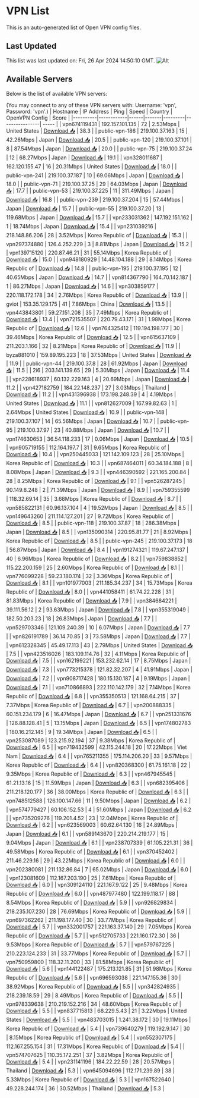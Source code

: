 # VPN List

This is an auto-generated list of Open VPN config files.

## Last Updated

This list was last updated on: Fri, 26 Apr 2024 14:50:10 GMT.
![Alt](https://repobeats.axiom.co/api/embed/186b98318ef1479477931607c1ad7d823f12451f.svg "Repobeats analytics image")

## Available Servers

Below is the list of available VPN servers:

(You may connect to any of these VPN servers with: Username: 'vpn', Password: 'vpn'.)
| Hostname | IP Address | Ping | Speed | Country | OpenVPN Config | Score |
|----------|------------|------|-------|---------|----------------| ----- |
| vpn674119431 | 192.157.101.135 | 72 | 2.53Mbps | United States | [Download 📥](./configs/server_0_US.ovpn) | 38.3 |
| public-vpn-186 | 219.100.37.163 | 15 | 42.26Mbps | Japan | [Download 📥](./configs/server_1_JP.ovpn) | 20.5 |
| public-vpn-120 | 219.100.37.101 | 8 | 87.54Mbps | Japan | [Download 📥](./configs/server_2_JP.ovpn) | 20.0 |
| public-vpn-75 | 219.100.37.24 | 12 | 68.27Mbps | Japan | [Download 📥](./configs/server_3_JP.ovpn) | 19.1 |
| vpn328011687 | 162.120.155.47 | 16 | 20.31Mbps | United States | [Download 📥](./configs/server_4_US.ovpn) | 18.0 |
| public-vpn-241 | 219.100.37.187 | 10 | 69.06Mbps | Japan | [Download 📥](./configs/server_5_JP.ovpn) | 18.0 |
| public-vpn-71 | 219.100.37.25 | 29 | 64.03Mbps | Japan | [Download 📥](./configs/server_6_JP.ovpn) | 17.7 |
| public-vpn-53 | 219.100.37.225 | 11 | 311.49Mbps | Japan | [Download 📥](./configs/server_7_JP.ovpn) | 16.8 |
| public-vpn-239 | 219.100.37.204 | 15 | 57.44Mbps | Japan | [Download 📥](./configs/server_8_JP.ovpn) | 15.7 |
| public-vpn-55 | 219.100.37.20 | 13 | 119.68Mbps | Japan | [Download 📥](./configs/server_9_JP.ovpn) | 15.7 |
| vpn233031362 | 147.192.151.162 | 1 | 18.74Mbps | Japan | [Download 📥](./configs/server_10_JP.ovpn) | 15.4 |
| vpn231039216 | 218.148.86.206 | 28 | 3.52Mbps | Korea Republic of | [Download 📥](./configs/server_11_KR.ovpn) | 15.3 |
| vpn297374880 | 126.4.252.229 | 3 | 8.81Mbps | Japan | [Download 📥](./configs/server_12_JP.ovpn) | 15.2 |
| vpn139715120 | 220.87.46.21 | 31 | 55.14Mbps | Korea Republic of | [Download 📥](./configs/server_13_KR.ovpn) | 15.0 |
| vpn948180929 | 14.48.104.188 | 29 | 8.14Mbps | Korea Republic of | [Download 📥](./configs/server_14_KR.ovpn) | 14.8 |
| public-vpn-195 | 219.100.37.195 | 12 | 40.65Mbps | Japan | [Download 📥](./configs/server_15_JP.ovpn) | 14.7 |
| vpn814367790 | 164.70.142.187 | 1 | 86.27Mbps | Japan | [Download 📥](./configs/server_16_JP.ovpn) | 14.6 |
| vpn303859177 | 220.118.172.178 | 34 | 2.76Mbps | Korea Republic of | [Download 📥](./configs/server_17_KR.ovpn) | 13.9 |
| gviot | 153.35.129.175 | 41 | 7.86Mbps | China | [Download 📥](./configs/server_18_CN.ovpn) | 13.5 |
| vpn443843801 | 59.27.151.208 | 35 | 7.49Mbps | Korea Republic of | [Download 📥](./configs/server_19_KR.ovpn) | 13.4 |
| vpn721535507 | 220.79.43.171 | 31 | 1.98Mbps | Korea Republic of | [Download 📥](./configs/server_20_KR.ovpn) | 12.6 |
| vpn764325412 | 119.194.198.177 | 30 | 39.46Mbps | Korea Republic of | [Download 📥](./configs/server_21_KR.ovpn) | 12.5 |
| vpn615637109 | 211.203.1.166 | 32 | 8.21Mbps | Korea Republic of | [Download 📥](./configs/server_22_KR.ovpn) | 11.9 |
| byza881010 | 159.89.195.223 | 18 | 37.53Mbps | United States | [Download 📥](./configs/server_23_US.ovpn) | 11.9 |
| public-vpn-44 | 219.100.37.8 | 28 | 61.92Mbps | Japan | [Download 📥](./configs/server_24_JP.ovpn) | 11.5 |
| 2i6 | 203.141.139.65 | 29 | 5.30Mbps | Japan | [Download 📥](./configs/server_25_JP.ovpn) | 11.4 |
| vpn228618937 | 60.132.229.163 | 4 | 20.69Mbps | Japan | [Download 📥](./configs/server_26_JP.ovpn) | 11.2 |
| vpn427182759 | 184.22.148.237 | 27 | 3.03Mbps | Thailand | [Download 📥](./configs/server_27_TH.ovpn) | 11.2 |
| vpn431396938 | 173.198.248.39 | 4 | 4.19Mbps | United States | [Download 📥](./configs/server_28_US.ovpn) | 11.1 |
| vpn812627009 | 167.99.82.63 | 1 | 2.64Mbps | United States | [Download 📥](./configs/server_29_US.ovpn) | 10.9 |
| public-vpn-148 | 219.100.37.107 | 14 | 65.56Mbps | Japan | [Download 📥](./configs/server_30_JP.ovpn) | 10.7 |
| public-vpn-95 | 219.100.37.97 | 23 | 40.88Mbps | Japan | [Download 📥](./configs/server_31_JP.ovpn) | 10.7 |
| vpn174630653 | 36.54.118.233 | 17 | 0.06Mbps | Japan | [Download 📥](./configs/server_32_JP.ovpn) | 10.5 |
| vpn905719155 | 112.164.197.7 | 31 | 9.65Mbps | Korea Republic of | [Download 📥](./configs/server_33_KR.ovpn) | 10.4 |
| vpn250445033 | 121.142.109.123 | 28 | 25.10Mbps | Korea Republic of | [Download 📥](./configs/server_34_KR.ovpn) | 10.3 |
| vpn687464011 | 60.34.184.188 | 8 | 8.08Mbps | Japan | [Download 📥](./configs/server_35_JP.ovpn) | 9.3 |
| vpn446390592 | 221.165.200.84 | 28 | 8.25Mbps | Korea Republic of | [Download 📥](./configs/server_36_KR.ovpn) | 9.1 |
| vpn526287245 | 90.149.8.248 | 2 | 71.39Mbps | Japan | [Download 📥](./configs/server_37_JP.ovpn) | 8.9 |
| vpn759355599 | 118.32.69.14 | 35 | 3.68Mbps | Korea Republic of | [Download 📥](./configs/server_38_KR.ovpn) | 8.7 |
| vpn585822131 | 60.96.137.104 | 4 | 19.52Mbps | Japan | [Download 📥](./configs/server_39_JP.ovpn) | 8.5 |
| vpn149643260 | 211.114.127.201 | 27 | 9.72Mbps | Korea Republic of | [Download 📥](./configs/server_40_KR.ovpn) | 8.5 |
| public-vpn-118 | 219.100.37.87 | 18 | 286.38Mbps | Japan | [Download 📥](./configs/server_41_JP.ovpn) | 8.5 |
| vpn135090314 | 220.95.81.77 | 21 | 8.92Mbps | Korea Republic of | [Download 📥](./configs/server_42_KR.ovpn) | 8.5 |
| public-vpn-245 | 219.100.37.173 | 18 | 56.87Mbps | Japan | [Download 📥](./configs/server_43_JP.ovpn) | 8.4 |
| vpn191274321 | 119.67.247.137 | 40 | 6.96Mbps | Korea Republic of | [Download 📥](./configs/server_44_KR.ovpn) | 8.2 |
| vpn759838852 | 115.22.200.159 | 25 | 2.60Mbps | Korea Republic of | [Download 📥](./configs/server_45_KR.ovpn) | 8.1 |
| vpn776099228 | 59.23.180.174 | 32 | 3.36Mbps | Korea Republic of | [Download 📥](./configs/server_46_KR.ovpn) | 8.1 |
| vpn101977003 | 211.185.34.237 | 34 | 15.73Mbps | Korea Republic of | [Download 📥](./configs/server_47_KR.ovpn) | 8.0 |
| vpn441058411 | 61.74.22.228 | 31 | 81.83Mbps | Korea Republic of | [Download 📥](./configs/server_48_KR.ovpn) | 7.9 |
| vpn384684221 | 39.111.56.12 | 2 | 93.63Mbps | Japan | [Download 📥](./configs/server_49_JP.ovpn) | 7.8 |
| vpn355319049 | 182.50.203.23 | 18 | 26.83Mbps | Japan | [Download 📥](./configs/server_50_JP.ovpn) | 7.7 |
| vpn529703346 | 121.109.240.39 | 10 | 6.07Mbps | Japan | [Download 📥](./configs/server_51_JP.ovpn) | 7.7 |
| vpn826191789 | 36.14.70.85 | 3 | 73.58Mbps | Japan | [Download 📥](./configs/server_52_JP.ovpn) | 7.7 |
| vpn612328345 | 45.49.17.113 | 43 | 2.79Mbps | United States | [Download 📥](./configs/server_53_US.ovpn) | 7.5 |
| vpn423516026 | 183.109.114.76 | 32 | 4.11Mbps | Korea Republic of | [Download 📥](./configs/server_54_KR.ovpn) | 7.5 |
| vpn162199221 | 153.232.62.14 | 17 | 8.75Mbps | Japan | [Download 📥](./configs/server_55_JP.ovpn) | 7.3 |
| vpn773215378 | 121.82.32.207 | 4 | 41.91Mbps | Japan | [Download 📥](./configs/server_56_JP.ovpn) | 7.2 |
| vpn908717428 | 180.15.130.187 | 4 | 9.19Mbps | Japan | [Download 📥](./configs/server_57_JP.ovpn) | 7.1 |
| vpn710866893 | 222.110.142.179 | 32 | 7.14Mbps | Korea Republic of | [Download 📥](./configs/server_58_KR.ovpn) | 6.8 |
| vpn355350513 | 121.168.64.215 | 37 | 7.37Mbps | Korea Republic of | [Download 📥](./configs/server_59_KR.ovpn) | 6.7 |
| vpn200888335 | 60.151.234.179 | 6 | 16.47Mbps | Japan | [Download 📥](./configs/server_60_JP.ovpn) | 6.7 |
| vpn251331676 | 126.88.128.41 | 5 | 13.15Mbps | Japan | [Download 📥](./configs/server_61_JP.ovpn) | 6.5 |
| vpn174802783 | 180.16.212.145 | 9 | 19.34Mbps | Japan | [Download 📥](./configs/server_62_JP.ovpn) | 6.5 |
| vpn253087089 | 123.215.92.194 | 37 | 9.38Mbps | Korea Republic of | [Download 📥](./configs/server_63_KR.ovpn) | 6.5 |
| vpn719432599 | 42.115.244.18 | 20 | 17.22Mbps | Viet Nam | [Download 📥](./configs/server_64_VN.ovpn) | 6.4 |
| vpn765211355 | 175.114.206.20 | 33 | 9.57Mbps | Korea Republic of | [Download 📥](./configs/server_65_KR.ovpn) | 6.4 |
| vpn820368300 | 61.75.161.18 | 22 | 9.35Mbps | Korea Republic of | [Download 📥](./configs/server_66_KR.ovpn) | 6.3 |
| vpn467945545 | 61.21.13.16 | 15 | 11.59Mbps | Japan | [Download 📥](./configs/server_67_JP.ovpn) | 6.3 |
| vpn682395406 | 211.218.120.177 | 36 | 38.00Mbps | Korea Republic of | [Download 📥](./configs/server_68_KR.ovpn) | 6.3 |
| vpn748512588 | 126.100.147.66 | 11 | 9.50Mbps | Japan | [Download 📥](./configs/server_69_JP.ovpn) | 6.2 |
| vpn574779427 | 60.106.152.53 | 4 | 51.60Mbps | Japan | [Download 📥](./configs/server_70_JP.ovpn) | 6.2 |
| vpn735209276 | 119.201.4.52 | 23 | 12.04Mbps | Korea Republic of | [Download 📥](./configs/server_71_KR.ovpn) | 6.2 |
| vpn623569003 | 60.62.64.130 | 16 | 24.89Mbps | Japan | [Download 📥](./configs/server_72_JP.ovpn) | 6.1 |
| vpn589143670 | 220.214.219.177 | 15 | 9.04Mbps | Japan | [Download 📥](./configs/server_73_JP.ovpn) | 6.1 |
| vpn238707339 | 61.105.221.31 | 36 | 49.58Mbps | Korea Republic of | [Download 📥](./configs/server_74_KR.ovpn) | 6.1 |
| vpn370452402 | 211.46.229.16 | 29 | 43.22Mbps | Korea Republic of | [Download 📥](./configs/server_75_KR.ovpn) | 6.0 |
| vpn202380081 | 211.132.86.84 | 7 | 65.02Mbps | Japan | [Download 📥](./configs/server_76_JP.ovpn) | 6.0 |
| vpn123081609 | 112.167.203.190 | 25 | 7.61Mbps | Korea Republic of | [Download 📥](./configs/server_77_KR.ovpn) | 6.0 |
| vpn309124110 | 221.167.9.122 | 25 | 9.48Mbps | Korea Republic of | [Download 📥](./configs/server_78_KR.ovpn) | 6.0 |
| vpn487977480 | 122.199.118.17 | 88 | 8.54Mbps | Korea Republic of | [Download 📥](./configs/server_79_KR.ovpn) | 5.9 |
| vpn926829834 | 218.235.107.230 | 28 | 76.69Mbps | Korea Republic of | [Download 📥](./configs/server_80_KR.ovpn) | 5.9 |
| vpn697362262 | 211.198.177.40 | 30 | 33.77Mbps | Korea Republic of | [Download 📥](./configs/server_81_KR.ovpn) | 5.7 |
| vpn332001757 | 221.163.37.140 | 29 | 7.05Mbps | Korea Republic of | [Download 📥](./configs/server_82_KR.ovpn) | 5.7 |
| vpn512705733 | 221.160.172.30 | 36 | 9.53Mbps | Korea Republic of | [Download 📥](./configs/server_83_KR.ovpn) | 5.7 |
| vpn579767225 | 210.223.124.233 | 31 | 33.77Mbps | Korea Republic of | [Download 📥](./configs/server_84_KR.ovpn) | 5.7 |
| vpn750959800 | 118.32.11.200 | 33 | 81.58Mbps | Korea Republic of | [Download 📥](./configs/server_85_KR.ovpn) | 5.6 |
| vpn144122487 | 175.213.121.85 | 31 | 51.98Mbps | Korea Republic of | [Download 📥](./configs/server_86_KR.ovpn) | 5.6 |
| vpn696593038 | 221.147.155.36 | 30 | 38.92Mbps | Korea Republic of | [Download 📥](./configs/server_87_KR.ovpn) | 5.5 |
| vpn342824935 | 218.239.18.59 | 29 | 8.49Mbps | Korea Republic of | [Download 📥](./configs/server_88_KR.ovpn) | 5.5 |
| vpn978339638 | 210.219.152.216 | 34 | 48.60Mbps | Korea Republic of | [Download 📥](./configs/server_89_KR.ovpn) | 5.5 |
| vpn837715813 | 68.229.5.43 | 21 | 3.22Mbps | United States | [Download 📥](./configs/server_90_US.ovpn) | 5.5 |
| vpn483703015 | 1.241.38.172 | 30 | 19.11Mbps | Korea Republic of | [Download 📥](./configs/server_91_KR.ovpn) | 5.4 |
| vpn739640279 | 119.192.9.147 | 30 | 8.15Mbps | Korea Republic of | [Download 📥](./configs/server_92_KR.ovpn) | 5.4 |
| vpn552307175 | 112.167.255.154 | 31 | 17.31Mbps | Korea Republic of | [Download 📥](./configs/server_93_KR.ovpn) | 5.4 |
| vpn574707625 | 110.35.172.251 | 37 | 3.82Mbps | Korea Republic of | [Download 📥](./configs/server_94_KR.ovpn) | 5.4 |
| vpn231141196 | 184.22.22.59 | 28 | 20.57Mbps | Thailand | [Download 📥](./configs/server_95_TH.ovpn) | 5.3 |
| vpn645094696 | 112.171.239.89 | 38 | 5.33Mbps | Korea Republic of | [Download 📥](./configs/server_96_KR.ovpn) | 5.3 |
| vpn167522640 | 49.228.244.174 | 36 | 30.52Mbps | Thailand | [Download 📥](./configs/server_97_TH.ovpn) | 5.3 |

